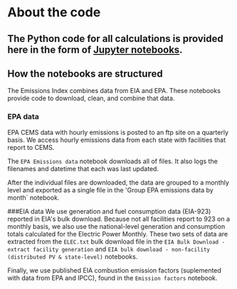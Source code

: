 # About the code
The Python code for all calculations is provided here in the form of [Jupyter notebooks](http://jupyter.org/).
---
## How the notebooks are structured
The Emissions Index combines data from EIA and EPA. These notebooks provide code to download, clean, and combine that data.

### EPA data
EPA CEMS data with hourly emissions is posted to an ftp site on a quarterly basis. We access hourly emissions data from each state with facilities that report to CEMS.

The `EPA Emissions data` notebook downloads all of files. It also logs the filenames and datetime that each was last updated.

After the individual files are downloaded, the data are grouped to a monthly level and exported as a single file in the 'Group EPA emissions data by month` notebook.

###EIA data
We use generation and fuel consumption data (EIA-923) reported in EIA's bulk download. Because not all facilities report to 923 on a monthly basis, we also use the national-level generation and consumption totals calculated for the Electric Power Monthly. These two sets of data are extracted from the `ELEC.txt` bulk download file in the `EIA Bulk Download - extract facility generation` and `EIA bulk download - non-facility (distributed PV & state-level)` notebooks.

Finally, we use published EIA combustion emission factors (suplemented with data from EPA and IPCC), found in the `Emission factors` notebook.
